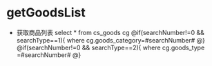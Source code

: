 getGoodsList
===
* 获取商品列表
select * from cs_goods cg
@if(searchNumber!=0 && searchType==1){
    where cg.goods_category=#searchNumber#
@} 
@if(searchNumber!=0 && searchType==2){
    where cg.goods_type =#searchNumber#
@} 